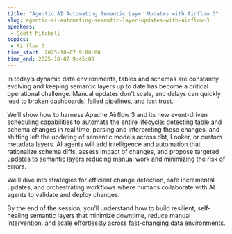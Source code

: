 ```yaml
---
title: "Agentic AI Automating Semantic Layer Updates with Airflow 3"
slug: agentic-ai-automating-semantic-layer-updates-with-airflow-3
speakers:
 - Scott Mitchell
topics:
 - Airflow 3
time_start: 2025-10-07 9:00:00
time_end: 2025-10-07 9:45:00
---
```


In today’s dynamic data environments, tables and schemas are constantly evolving and keeping semantic layers up to date has become a critical operational challenge. Manual updates don't scale, and delays can quickly lead to broken dashboards, failed pipelines, and lost trust.

We’ll show how to harness Apache Airflow 3 and its new event-driven scheduling capabilities to automate the entire lifecycle: detecting table and schema changes in real time, parsing and interpreting those changes, and shifting left the updating of semantic models across dbt, Looker, or custom metadata layers.
AI agents will add intelligence and automation that rationalize schema diffs, assess impact of changes, and propose targeted updates to semantic layers reducing manual work and minimizing the risk of errors.

We’ll dive into strategies for efficient change detection, safe incremental updates, and orchestrating workflows where humans collaborate with AI agents to validate and deploy changes.

By the end of the session, you’ll understand how to build resilient, self-healing semantic layers that minimize downtime, reduce manual intervention, and scale effortlessly across fast-changing data environments.